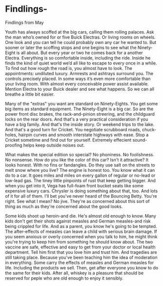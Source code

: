 # Findlings-
Findlings from May 

Youth has always scoffed at the big cars, calling them rolling palaces. Ask the man who’s owned for or five Buick Electras. Or living rooms on wheels. One look and you can tell he could probably own any car he wanted to. But sooner or later the scoffing stops and one begins to see what the Ninety-Eight is all about. But every year or two he comes back for a another Electra. Everything is so comfortable inside, including the ride. Inside he finds the kind of quiet world we’d all like to escape to every once in a while. To find out how rough the road is, you almost have to look. The appointments: undiluted luxury. Armrests and ashtrays surround you. The controls precisely placed. In some ways it’s even more comfortable than your living room. With almost every conceivable power assist available. Mention Electra to your Buick dealer and see what happens. So we can all breathe a little bit easier. 


Many of the "extras" you want are standard on Ninety-Eights. You get some big items as standard equipment. The Ninety-Eight is a big car. So are the power front disc brakes, the rack-and-pinion streering, and the childguard locks on the rear doors. And that's a very practical consideration if you have a big family. And that's the inside story. Or weekend trips to the lake. And that's a good turn for Cricket. You negotiate scrubboard roads, chuck-holes, hairpin curves and smooth interstate highways with ease. Stop a Cricket sometime and find out for yourself. Extremely effecient sound-proofing helps keep outside noises out. 

What makes the special edition so special? No phoniness. No foolishness. No nonsense. How do you like the color of  this car? Isn't it attractive? It looks honest. With no fins or fandangles. Do they use salt on the streets to melt snow where you live? The engine is honest too. You know what it can do to a car. It goes miles and miles on every gallon of regular or no-lead or low-lead gas. The tiney little pinpoints of rust that keep getting bigger. And when you get into it, Vega has full-foam front bucket seats like some expensive luxury cars. Chrysler is doing something about that, too. And lots of it for all of them. I'll bet you've never heard of the Bouncing Betty. You're right. See what I mean? No jive. They're as concerned about this sort of thing as much as they're concerned about the good looks. 



Some kids shoot up heroin-and die. He's almost old enough to know. Many kids don't get their shots against measles and German measles-and risk being crippled for life. And as a parent, you know he's going to be tempted. The after-effects of measles can leave a child with serious brain damage. If you seem anxious or overly concerned when you talk to him, he might think you're trying to keep him from something he should know about. The two vaccine are safe, effective and easy to get from your doctor or local health department. Tell him first that you love him and trust him. And tragedies are still taking place. Because you've been teaching him the idea of moderation in everything. Some carry the effects of measles and German measles for life. Including the products we sell. Then, get after everyone you know to do the same for their kids. After all, whiskey is a pleasure that should be reserved for peple who are old enough to enjoy it sensibly. 
